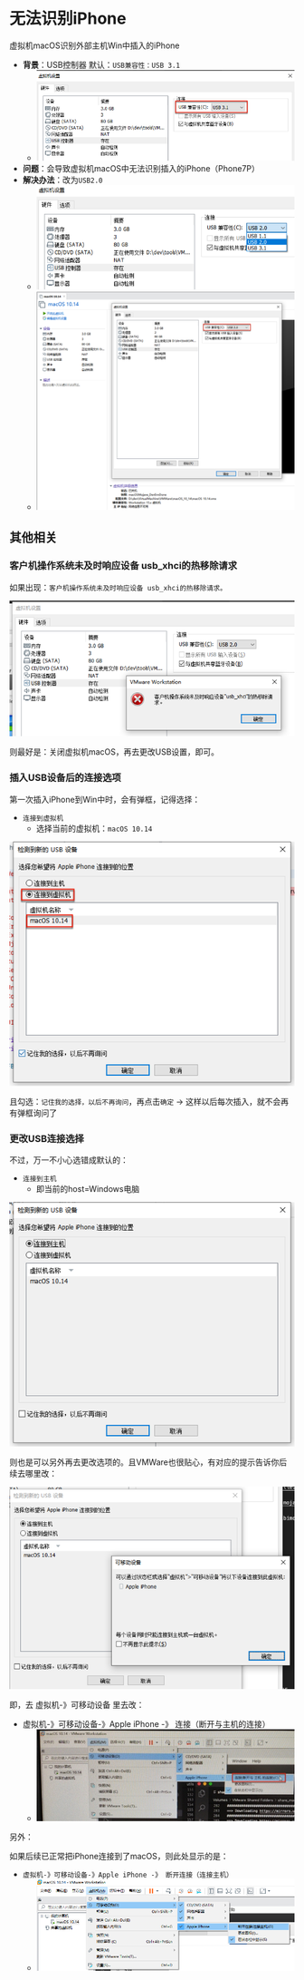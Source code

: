 # 无法识别iPhone

虚拟机macOS识别外部主机Win中插入的iPhone

* **背景**：USB控制器 默认：`USB兼容性：USB 3.1`
  * ![virtual_machine_default_usb_3_1](../../../assets/img/virtual_machine_default_usb_3_1.png)
* **问题**：会导致虚拟机macOS中无法识别插入的iPhone（Phone7P）
* **解决办法**：改为`USB2.0`
  * ![usb_change_to_usb_2_0](../../../assets/img/usb_change_to_usb_2_0.png)
  * ![usb_2_0_full_config](../../../assets/img/usb_2_0_full_config.png)

## 其他相关

### 客户机操作系统未及时响应设备 usb_xhci的热移除请求

如果出现：`客户机操作系统未及时响应设备 usb_xhci的热移除请求。`

![client_no_resp_usb_xhci](../../../assets/img/client_no_resp_usb_xhci.png)

则最好是：关闭虚拟机macOS，再去更改USB设置，即可。

### 插入USB设备后的连接选项

第一次插入iPhone到Win中时，会有弹框，记得选择：

* `连接到虚拟机`
  * 选择当前的虚拟机：`macOS 10.14`

![usb_first_plugin_connect_virtual](../../../assets/img/usb_first_plugin_connect_virtual.png)

且勾选：`记住我的选择，以后不再询问`，再点击`确定` -> 这样以后每次插入，就不会再有弹框询问了


### 更改USB连接选择

不过，万一不小心选错成默认的：

* `连接到主机`
  * 即当前的host=Windows电脑

![usb_connect_host](../../../assets/img/usb_connect_host.png)

则也是可以另外再去更改选项的。且VMWare也很贴心，有对应的提示告诉你后续去哪里改：

![notice_mobile_tell_how_change](../../../assets/img/notice_mobile_tell_how_change.png)

即，去 虚拟机-》可移动设备 里去改：

* 虚拟机-》可移动设备-》Apple iPhone -》 连接（断开与主机的连接）
  * ![mobile_apple_iphone_disconnect](../../../assets/img/mobile_apple_iphone_disconnect.jpg)

另外：

如果后续已正常把iPhone连接到了macOS，则此处显示的是：

* `虚拟机-》可移动设备-》Apple iPhone -》 断开连接（连接主机）`
  * ![disconnect_connect_to_host](../../../assets/img/disconnect_connect_to_host.png)
